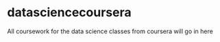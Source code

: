 datasciencecoursera
===================

All coursework for the data science classes from coursera will go in here
